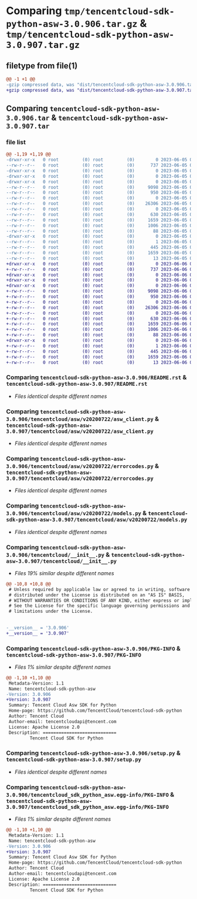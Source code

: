 # Comparing `tmp/tencentcloud-sdk-python-asw-3.0.906.tar.gz` & `tmp/tencentcloud-sdk-python-asw-3.0.907.tar.gz`

## filetype from file(1)

```diff
@@ -1 +1 @@
-gzip compressed data, was "dist/tencentcloud-sdk-python-asw-3.0.906.tar", last modified: Mon Jun  5 00:26:38 2023, max compression
+gzip compressed data, was "dist/tencentcloud-sdk-python-asw-3.0.907.tar", last modified: Tue Jun  6 02:18:44 2023, max compression
```

## Comparing `tencentcloud-sdk-python-asw-3.0.906.tar` & `tencentcloud-sdk-python-asw-3.0.907.tar`

### file list

```diff
@@ -1,19 +1,19 @@
-drwxr-xr-x   0 root         (0) root         (0)        0 2023-06-05 00:26:38.000000 tencentcloud-sdk-python-asw-3.0.906/
--rw-r--r--   0 root         (0) root         (0)      737 2023-06-05 00:26:37.000000 tencentcloud-sdk-python-asw-3.0.906/README.rst
-drwxr-xr-x   0 root         (0) root         (0)        0 2023-06-05 00:26:38.000000 tencentcloud-sdk-python-asw-3.0.906/tencentcloud/
-drwxr-xr-x   0 root         (0) root         (0)        0 2023-06-05 00:26:38.000000 tencentcloud-sdk-python-asw-3.0.906/tencentcloud/asw/
-drwxr-xr-x   0 root         (0) root         (0)        0 2023-06-05 00:26:38.000000 tencentcloud-sdk-python-asw-3.0.906/tencentcloud/asw/v20200722/
--rw-r--r--   0 root         (0) root         (0)     9098 2023-06-05 00:26:37.000000 tencentcloud-sdk-python-asw-3.0.906/tencentcloud/asw/v20200722/asw_client.py
--rw-r--r--   0 root         (0) root         (0)      950 2023-06-05 00:26:37.000000 tencentcloud-sdk-python-asw-3.0.906/tencentcloud/asw/v20200722/errorcodes.py
--rw-r--r--   0 root         (0) root         (0)        0 2023-06-05 00:26:37.000000 tencentcloud-sdk-python-asw-3.0.906/tencentcloud/asw/v20200722/__init__.py
--rw-r--r--   0 root         (0) root         (0)    26306 2023-06-05 00:26:37.000000 tencentcloud-sdk-python-asw-3.0.906/tencentcloud/asw/v20200722/models.py
--rw-r--r--   0 root         (0) root         (0)        0 2023-06-05 00:26:37.000000 tencentcloud-sdk-python-asw-3.0.906/tencentcloud/asw/__init__.py
--rw-r--r--   0 root         (0) root         (0)      630 2023-06-05 00:26:37.000000 tencentcloud-sdk-python-asw-3.0.906/tencentcloud/__init__.py
--rw-r--r--   0 root         (0) root         (0)     1659 2023-06-05 00:26:38.000000 tencentcloud-sdk-python-asw-3.0.906/PKG-INFO
--rw-r--r--   0 root         (0) root         (0)     1006 2023-06-05 00:26:37.000000 tencentcloud-sdk-python-asw-3.0.906/setup.py
--rw-r--r--   0 root         (0) root         (0)       88 2023-06-05 00:26:38.000000 tencentcloud-sdk-python-asw-3.0.906/setup.cfg
-drwxr-xr-x   0 root         (0) root         (0)        0 2023-06-05 00:26:38.000000 tencentcloud-sdk-python-asw-3.0.906/tencentcloud_sdk_python_asw.egg-info/
--rw-r--r--   0 root         (0) root         (0)        1 2023-06-05 00:26:38.000000 tencentcloud-sdk-python-asw-3.0.906/tencentcloud_sdk_python_asw.egg-info/dependency_links.txt
--rw-r--r--   0 root         (0) root         (0)      445 2023-06-05 00:26:38.000000 tencentcloud-sdk-python-asw-3.0.906/tencentcloud_sdk_python_asw.egg-info/SOURCES.txt
--rw-r--r--   0 root         (0) root         (0)     1659 2023-06-05 00:26:38.000000 tencentcloud-sdk-python-asw-3.0.906/tencentcloud_sdk_python_asw.egg-info/PKG-INFO
--rw-r--r--   0 root         (0) root         (0)       13 2023-06-05 00:26:38.000000 tencentcloud-sdk-python-asw-3.0.906/tencentcloud_sdk_python_asw.egg-info/top_level.txt
+drwxr-xr-x   0 root         (0) root         (0)        0 2023-06-06 02:18:44.000000 tencentcloud-sdk-python-asw-3.0.907/
+-rw-r--r--   0 root         (0) root         (0)      737 2023-06-06 02:18:44.000000 tencentcloud-sdk-python-asw-3.0.907/README.rst
+drwxr-xr-x   0 root         (0) root         (0)        0 2023-06-06 02:18:44.000000 tencentcloud-sdk-python-asw-3.0.907/tencentcloud/
+drwxr-xr-x   0 root         (0) root         (0)        0 2023-06-06 02:18:44.000000 tencentcloud-sdk-python-asw-3.0.907/tencentcloud/asw/
+drwxr-xr-x   0 root         (0) root         (0)        0 2023-06-06 02:18:44.000000 tencentcloud-sdk-python-asw-3.0.907/tencentcloud/asw/v20200722/
+-rw-r--r--   0 root         (0) root         (0)     9098 2023-06-06 02:18:44.000000 tencentcloud-sdk-python-asw-3.0.907/tencentcloud/asw/v20200722/asw_client.py
+-rw-r--r--   0 root         (0) root         (0)      950 2023-06-06 02:18:44.000000 tencentcloud-sdk-python-asw-3.0.907/tencentcloud/asw/v20200722/errorcodes.py
+-rw-r--r--   0 root         (0) root         (0)        0 2023-06-06 02:18:44.000000 tencentcloud-sdk-python-asw-3.0.907/tencentcloud/asw/v20200722/__init__.py
+-rw-r--r--   0 root         (0) root         (0)    26306 2023-06-06 02:18:44.000000 tencentcloud-sdk-python-asw-3.0.907/tencentcloud/asw/v20200722/models.py
+-rw-r--r--   0 root         (0) root         (0)        0 2023-06-06 02:18:44.000000 tencentcloud-sdk-python-asw-3.0.907/tencentcloud/asw/__init__.py
+-rw-r--r--   0 root         (0) root         (0)      630 2023-06-06 02:18:44.000000 tencentcloud-sdk-python-asw-3.0.907/tencentcloud/__init__.py
+-rw-r--r--   0 root         (0) root         (0)     1659 2023-06-06 02:18:44.000000 tencentcloud-sdk-python-asw-3.0.907/PKG-INFO
+-rw-r--r--   0 root         (0) root         (0)     1006 2023-06-06 02:18:44.000000 tencentcloud-sdk-python-asw-3.0.907/setup.py
+-rw-r--r--   0 root         (0) root         (0)       88 2023-06-06 02:18:44.000000 tencentcloud-sdk-python-asw-3.0.907/setup.cfg
+drwxr-xr-x   0 root         (0) root         (0)        0 2023-06-06 02:18:44.000000 tencentcloud-sdk-python-asw-3.0.907/tencentcloud_sdk_python_asw.egg-info/
+-rw-r--r--   0 root         (0) root         (0)        1 2023-06-06 02:18:44.000000 tencentcloud-sdk-python-asw-3.0.907/tencentcloud_sdk_python_asw.egg-info/dependency_links.txt
+-rw-r--r--   0 root         (0) root         (0)      445 2023-06-06 02:18:44.000000 tencentcloud-sdk-python-asw-3.0.907/tencentcloud_sdk_python_asw.egg-info/SOURCES.txt
+-rw-r--r--   0 root         (0) root         (0)     1659 2023-06-06 02:18:44.000000 tencentcloud-sdk-python-asw-3.0.907/tencentcloud_sdk_python_asw.egg-info/PKG-INFO
+-rw-r--r--   0 root         (0) root         (0)       13 2023-06-06 02:18:44.000000 tencentcloud-sdk-python-asw-3.0.907/tencentcloud_sdk_python_asw.egg-info/top_level.txt
```

### Comparing `tencentcloud-sdk-python-asw-3.0.906/README.rst` & `tencentcloud-sdk-python-asw-3.0.907/README.rst`

 * *Files identical despite different names*

### Comparing `tencentcloud-sdk-python-asw-3.0.906/tencentcloud/asw/v20200722/asw_client.py` & `tencentcloud-sdk-python-asw-3.0.907/tencentcloud/asw/v20200722/asw_client.py`

 * *Files identical despite different names*

### Comparing `tencentcloud-sdk-python-asw-3.0.906/tencentcloud/asw/v20200722/errorcodes.py` & `tencentcloud-sdk-python-asw-3.0.907/tencentcloud/asw/v20200722/errorcodes.py`

 * *Files identical despite different names*

### Comparing `tencentcloud-sdk-python-asw-3.0.906/tencentcloud/asw/v20200722/models.py` & `tencentcloud-sdk-python-asw-3.0.907/tencentcloud/asw/v20200722/models.py`

 * *Files identical despite different names*

### Comparing `tencentcloud-sdk-python-asw-3.0.906/tencentcloud/__init__.py` & `tencentcloud-sdk-python-asw-3.0.907/tencentcloud/__init__.py`

 * *Files 19% similar despite different names*

```diff
@@ -10,8 +10,8 @@
 # Unless required by applicable law or agreed to in writing, software
 # distributed under the License is distributed on an "AS IS" BASIS,
 # WITHOUT WARRANTIES OR CONDITIONS OF ANY KIND, either express or implied.
 # See the License for the specific language governing permissions and
 # limitations under the License.
 
 
-__version__ = '3.0.906'
+__version__ = '3.0.907'
```

### Comparing `tencentcloud-sdk-python-asw-3.0.906/PKG-INFO` & `tencentcloud-sdk-python-asw-3.0.907/PKG-INFO`

 * *Files 1% similar despite different names*

```diff
@@ -1,10 +1,10 @@
 Metadata-Version: 1.1
 Name: tencentcloud-sdk-python-asw
-Version: 3.0.906
+Version: 3.0.907
 Summary: Tencent Cloud Asw SDK for Python
 Home-page: https://github.com/TencentCloud/tencentcloud-sdk-python
 Author: Tencent Cloud
 Author-email: tencentcloudapi@tencent.com
 License: Apache License 2.0
 Description: ============================
         Tencent Cloud SDK for Python
```

### Comparing `tencentcloud-sdk-python-asw-3.0.906/setup.py` & `tencentcloud-sdk-python-asw-3.0.907/setup.py`

 * *Files identical despite different names*

### Comparing `tencentcloud-sdk-python-asw-3.0.906/tencentcloud_sdk_python_asw.egg-info/PKG-INFO` & `tencentcloud-sdk-python-asw-3.0.907/tencentcloud_sdk_python_asw.egg-info/PKG-INFO`

 * *Files 1% similar despite different names*

```diff
@@ -1,10 +1,10 @@
 Metadata-Version: 1.1
 Name: tencentcloud-sdk-python-asw
-Version: 3.0.906
+Version: 3.0.907
 Summary: Tencent Cloud Asw SDK for Python
 Home-page: https://github.com/TencentCloud/tencentcloud-sdk-python
 Author: Tencent Cloud
 Author-email: tencentcloudapi@tencent.com
 License: Apache License 2.0
 Description: ============================
         Tencent Cloud SDK for Python
```

